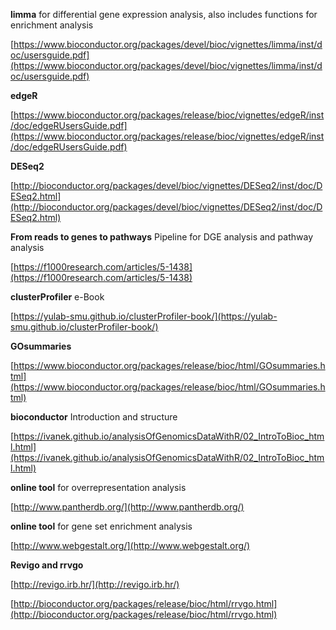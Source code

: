 
**limma** for differential gene expression analysis, also includes functions for enrichment analysis

[https://www.bioconductor.org/packages/devel/bioc/vignettes/limma/inst/doc/usersguide.pdf](https://www.bioconductor.org/packages/devel/bioc/vignettes/limma/inst/doc/usersguide.pdf)

**edgeR**

[https://www.bioconductor.org/packages/release/bioc/vignettes/edgeR/inst/doc/edgeRUsersGuide.pdf](https://www.bioconductor.org/packages/release/bioc/vignettes/edgeR/inst/doc/edgeRUsersGuide.pdf)

**DESeq2**

[http://bioconductor.org/packages/devel/bioc/vignettes/DESeq2/inst/doc/DESeq2.html](http://bioconductor.org/packages/devel/bioc/vignettes/DESeq2/inst/doc/DESeq2.html)

**From reads to genes to pathways** Pipeline for DGE analysis and pathway analysis

[https://f1000research.com/articles/5-1438](https://f1000research.com/articles/5-1438) 

**clusterProfiler** e-Book

[https://yulab-smu.github.io/clusterProfiler-book/](https://yulab-smu.github.io/clusterProfiler-book/)

**GOsummaries**

[https://www.bioconductor.org/packages/release/bioc/html/GOsummaries.html](https://www.bioconductor.org/packages/release/bioc/html/GOsummaries.html)

**bioconductor** Introduction and structure

[https://ivanek.github.io/analysisOfGenomicsDataWithR/02_IntroToBioc_html.html](https://ivanek.github.io/analysisOfGenomicsDataWithR/02_IntroToBioc_html.html)

**online tool** for overrepresentation analysis

[http://www.pantherdb.org/](http://www.pantherdb.org/)

**online tool** for gene set enrichment analysis

[http://www.webgestalt.org/](http://www.webgestalt.org/)

**Revigo and rrvgo**

[http://revigo.irb.hr/](http://revigo.irb.hr/)

[http://bioconductor.org/packages/release/bioc/html/rrvgo.html](http://bioconductor.org/packages/release/bioc/html/rrvgo.html)


